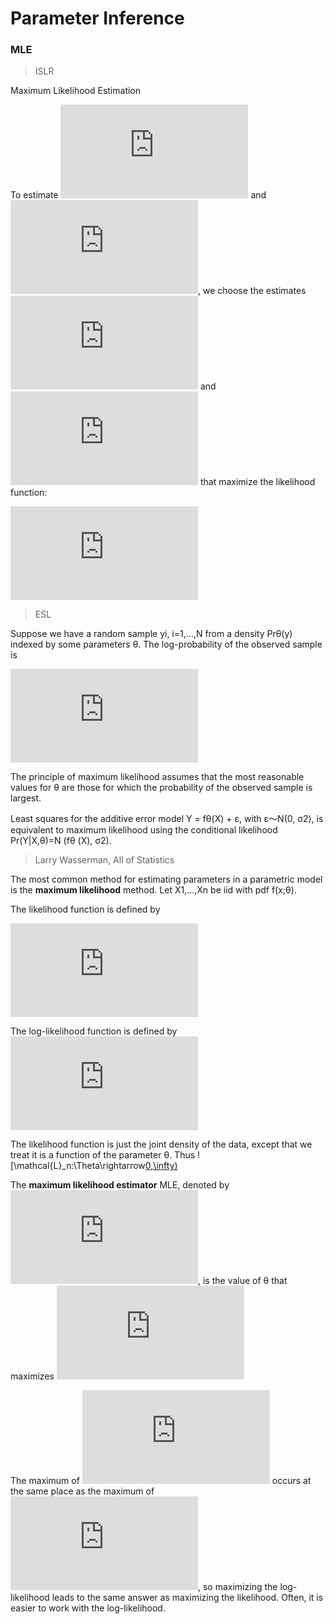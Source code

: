 Parameter Inference
===================

### MLE

> ISLR

Maximum Likelihood Estimation

To estimate ![\beta_0](http://latex.codecogs.com/gif.latex?%5Cbeta_0) and ![\beta_1](http://latex.codecogs.com/gif.latex?%5Cbeta_1), we choose the estimates ![\hat{\beta}_0](http://latex.codecogs.com/gif.latex?%5Chat%7B%5Cbeta%7D_0) and ![\hat{\beta}_1](http://latex.codecogs.com/gif.latex?%5Chat%7B%5Cbeta%7D_1) that maximize the likelihood function:

![\ell(\beta_0,\beta_1)=\prod_{i:y_i=1}p(x_i)\prod_{i':y_{i'}=0}(1-p(x_{i'})](http://latex.codecogs.com/gif.latex?%5Cell%28%5Cbeta_0%2C%5Cbeta_1%29%3D%5Cprod_%7Bi%3Ay_i%3D1%7Dp%28x_i%29%5Cprod_%7Bi%27%3Ay_%7Bi%27%7D%3D0%7D%281-p%28x_%7Bi%27%7D%29%29)

> ESL

Suppose we have a random sample yi, i=1,...,N from a density Prθ(y) indexed by some parameters θ. The log-probability of the observed sample is

![L(\theta)=\sum_{i=1}^{N}\log\mathrm{Pr}_{\theta}(y_i)](http://latex.codecogs.com/gif.latex?L%28%5Ctheta%29%3D%5Csum_%7Bi%3D1%7D%5E%7BN%7D%5Clog%5Cmathrm%7BPr%7D_%7B%5Ctheta%7D%28y_i%29)

The principle of maximum likelihood assumes that the most reasonable values for θ are those for which the probability of the observed sample is largest.

Least squares for the additive error model Y = fθ(X) + ε, with ε～N(0, σ2), is equivalent to maximum likelihood using the conditional likelihood Pr(Y|X,θ)=N (fθ (X), σ2).

> Larry Wasserman, All of Statistics

The most common method for estimating parameters in a parametric model is the **maximum likelihood** method. Let X1,...,Xn be iid with pdf f(x;θ).

The likelihood function is defined by

![\mathcal{L}_n(\theta)=\prod_{i=1}^n f(X_i;\theta)](http://latex.codecogs.com/gif.latex?%5Cmathcal%7BL%7D_n%28%5Ctheta%29%3D%5Cprod_%7Bi%3D1%7D%5En%20f%28X_i%3B%5Ctheta%29)

The log-likelihood function is defined by ![\ell_n(\theta)=\log\mathcal{L}_n(\theta)](http://latex.codecogs.com/gif.latex?%5Cell_n%28%5Ctheta%29%3D%5Clog%5Cmathcal%7BL%7D_n%28%5Ctheta%29)

The likelihood function is just the joint density of the data, except that we treat it is a function of the parameter θ. Thus ![\mathcal{L}_n:\Theta\rightarrow[0,\infty)](http://latex.codecogs.com/gif.latex?%5Cmathcal%7BL%7D_n%3A%5CTheta%5Crightarrow%5B0%2C%5Cinfty%29)

The **maximum likelihood estimator** MLE, denoted by ![\hat{\theta}_n](http://latex.codecogs.com/gif.latex?%5Chat%7B%5Ctheta%7D_n), is the value of θ that maximizes ![\mathcal{L}_n(\theta)](http://latex.codecogs.com/gif.latex?%5Cmathcal%7BL%7D_n%28%5Ctheta%29)

The maximum of ![\ell_n(\theta)](http://latex.codecogs.com/gif.latex?%5Cell_n%28%5Ctheta%29) occurs at the same place as the maximum of ![\mathcal{L}_n(\theta)](http://latex.codecogs.com/gif.latex?%5Cmathcal%7BL%7D_n%28%5Ctheta%29), so maximizing the log-likelihood leads to the same answer as maximizing the likelihood. Often, it is easier to work with the log-likelihood.

